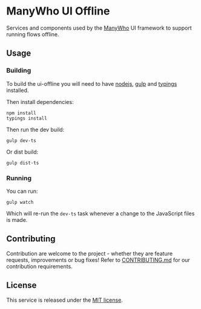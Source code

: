# ManyWho UI Offline

Services and components used by the [ManyWho](https://manywho.com) UI framework to support running flows offline.

## Usage

### Building

To build the ui-offline you will need to have [nodejs](http://nodejs.org/), [gulp](http://gulpjs.com/) and [typings](https://github.com/typings/typings) installed.

Then install dependencies:

```
npm install
typings install
```

Then run the dev build:

```
gulp dev-ts
```

Or dist build:

```
gulp dist-ts
```

### Running

You can run:

```
gulp watch
``` 

Which will re-run the `dev-ts` task whenever a change to the JavaScript files is made.

## Contributing

Contribution are welcome to the project - whether they are feature requests, improvements or bug fixes! Refer to 
[CONTRIBUTING.md](CONTRIBUTING.md) for our contribution requirements.

## License

This service is released under the [MIT license](https://opensource.org/licenses/MIT).